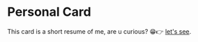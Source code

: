 # Personal Card

This card is a short resume of me, are u curious? 😁👉 [let's see](https://jonato96.github.io/tarjeta/).
